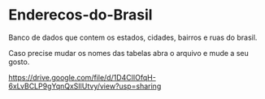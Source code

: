 # Enderecos-do-Brasil

Banco de dados que contem os estados, cidades, bairros e ruas do brasil.

Caso precise mudar os nomes das tabelas abra o arquivo e mude a seu gosto.

https://drive.google.com/file/d/1D4ClIOfqH-6xLvBCLP9gYqnQxSIlUtvy/view?usp=sharing
